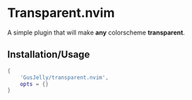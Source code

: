 # Transparent.nvim

A simple plugin that will make **any** colorscheme **transparent**.

## Installation/Usage
```lua
{
    'GusJelly/transparent.nvim',
    opts = {}
}
```
